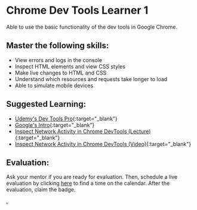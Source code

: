 # Chrome Dev Tools Learner 1

Able to use the basic functionality of the dev tools in Google Chrome.

## Master the following skills:

* View errors and logs in the console
* Inspect HTML elements and view CSS styles
* Make live changes to HTML and CSS
* Understand which resources and requests take longer to load
* Able to simulate mobile devices

## Suggested Learning:

* [Udemy's Dev Tools Pro](https://www.udemy.com/course/devtools-2017-the-basics-of-chrome-developer-tools/){:target="_blank"}
* [Google's Intro](https://developers.google.com/web/tools/chrome-devtools){:target="_blank"}
* [Inspect Network Activity in Chrome DevTools (Lecture)](https://developers.google.com/web/tools/chrome-devtools/network){:target="_blank"}
* [Inspect Network Activity in Chrome DevTools (Video)](https://www.youtube.com/watch?v=e1gAyQuIFQo){:target="_blank"}

## Evaluation:

Ask your mentor if you are ready for evaluation. Then, schedule a live evaluation by clicking [here](https://calendly.com/codex-evaluations/1-first-steps?a1=Chrome%20Dev%20Tools%20Learner%201&a2=CwCMwmY-RIOhHS-KOb12oA) to find a time on the calendar. After the evaluation, claim the badge.

[.](level-1)